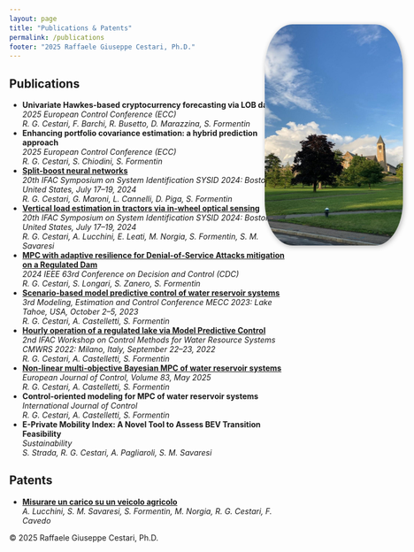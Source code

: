 ```yaml
---
layout: page
title: "Publications & Patents"
permalink: /publications
footer: "2025 Raffaele Giuseppe Cestari, Ph.D."
---
```


<style>
  .page-img {
    position: fixed;
    top: 100px;
    right: 20px;
    height: 400px;
    width: 250px;
    border-radius: 20%; /* Optional: makes the picture round */
    box-shadow: 2px 2px 10px rgba(0, 0, 0, 0.3); /* Optional: adds a shadow effect */
  }
</style>


<section id="publications">
  <h2>Publications</h2>
  <img src="/assets/images/cornell.jpg" alt="Cornell University" class="page-img">

  <ul>
    <li>
      <strong>Univariate Hawkes-based cryptocurrency forecasting via LOB data</strong><br>
      <em>2025 European Control Conference (ECC)</em><br>
      <em>R. G. Cestari, F. Barchi, R. Busetto, D. Marazzina, S. Formentin</em>
    </li>
    <li>
      <strong>Enhancing portfolio covariance estimation: a hybrid prediction approach</strong><br>
      <em>2025 European Control Conference (ECC)</em><br>
      <em>R. G. Cestari, S. Chiodini, S. Formentin</em>
    </li>
    <li>
      <strong><a href="https://doi.org/10.1016/j.ifacol.2024.08.584">Split-boost neural networks</a></strong><br>
      <em>20th IFAC Symposium on System Identification SYSID 2024: Boston, United States, July 17–19, 2024</em><br>
      <em>R. G. Cestari, G. Maroni, L. Cannelli, D. Piga, S. Formentin</em>
    </li>
    <li>
      <strong><a href="https://doi.org/10.1016/j.ifacol.2024.08.584">Vertical load estimation in tractors via in-wheel optical sensing</a></strong><br>
      <em>20th IFAC Symposium on System Identification SYSID 2024: Boston, United States, July 17–19, 2024</em><br>
      <em>R. G. Cestari, A. Lucchini, E. Leati, M. Norgia, S. Formentin, S. M. Savaresi</em>
    </li>
    <li>
      <strong><a href="https://doi.org/10.1109/CDC56724.2024.10886552">MPC with adaptive resilience for Denial-of-Service Attacks mitigation on a Regulated Dam</a></strong><br>
      <em>2024 IEEE 63rd Conference on Decision and Control (CDC)</em><br>
      <em>R. G. Cestari, S. Longari, S. Zanero, S. Formentin</em>
    </li>
    <li>
      <strong><a href="https://doi.org/10.1016/j.ifacol.2023.12.043">Scenario-based model predictive control of water reservoir systems</a></strong><br>
      <em>3rd Modeling, Estimation and Control Conference MECC 2023: Lake Tahoe, USA, October 2–5, 2023</em><br>
      <em>R. G. Cestari, A. Castelletti, S. Formentin</em>
    </li>
    <li>
      <strong><a href="https://doi.org/10.1016/j.ifacol.2022.11.002">Hourly operation of a regulated lake via Model Predictive Control</a></strong><br>
      <em>2nd IFAC Workshop on Control Methods for Water Resource Systems CMWRS 2022: Milano, Italy, September 22–23, 2022</em><br>
      <em>R. G. Cestari, A. Castelletti, S. Formentin</em>
    </li>
    <li>
      <strong><a href="https://doi.org/10.1016/j.ejcon.2025.101205">Non-linear multi-objective Bayesian MPC of water reservoir systems</a></strong><br>
      <em>European Journal of Control, Volume 83, May 2025</em><br>
      <em>R. G. Cestari, A. Castelletti, S. Formentin</em>
    </li>
    <li>
      <strong>Control-oriented modeling for MPC of water reservoir systems</strong><br>
      <em>International Journal of Control</em><br>
      <em>R. G. Cestari, A. Castelletti, S. Formentin</em>
    </li>
    <li>
      <strong>E-Private Mobility Index: A Novel Tool to Assess BEV Transition Feasibility</strong><br>
      <em>Sustainability</em><br>
      <em>S. Strada, R. G. Cestari, A. Pagliaroli, S. M. Savaresi</em>
    </li>
  </ul>
</section>

<section id="patents">
  <h2>Patents</h2>
  <ul>
    <li>
      <a href="https://hdl.handle.net/11311/1282026"><strong>Misurare un carico su un veicolo agricolo</strong></a><br>
      <em>A. Lucchini, S. M. Savaresi, S. Formentin, M. Norgia, R. G. Cestari, F. Cavedo</em>
    </li>
  </ul>
</section>

<footer>
  <p>&copy; 2025 Raffaele Giuseppe Cestari, Ph.D.</p>
</footer>